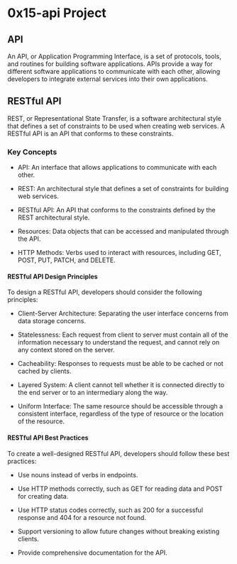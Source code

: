 # 0x15-api Project

## API

An API, or Application Programming Interface, is a set of protocols, tools, and routines for building software applications. APIs provide a way for different software applications to communicate with each other, allowing developers to integrate external services into their own applications.

## RESTful API

REST, or Representational State Transfer, is a software architectural style that defines a set of constraints to be used when creating web services. A RESTful API is an API that conforms to these constraints.

### Key Concepts

* API: An interface that allows applications to communicate with each other.

* REST: An architectural style that defines a set of constraints for building web services.

* RESTful API: An API that conforms to the constraints defined by the REST architectural style.

* Resources: Data objects that can be accessed and manipulated through the API.

* HTTP Methods: Verbs used to interact with resources, including GET, POST, PUT, PATCH, and DELETE.

#### RESTful API Design Principles

To design a RESTful API, developers should consider the following principles:

* Client-Server Architecture: Separating the user interface concerns from data storage concerns.
* Statelessness: Each request from client to server must contain all of the information necessary to understand the request, and cannot rely on any context stored on the server.

* Cacheability: Responses to requests must be able to be cached or not cached by clients.

* Layered System: A client cannot tell whether it is connected directly to the end server or to an intermediary along the way.

* Uniform Interface: The same resource should be accessible through a consistent interface, regardless of the type of resource or the location of the resource.

#### RESTful API Best Practices

To create a well-designed RESTful API, developers should follow these best practices:

* Use nouns instead of verbs in endpoints.

* Use HTTP methods correctly, such as GET for reading data and POST for creating data.

* Use HTTP status codes correctly, such as 200 for a successful response and 404 for a resource not found.

* Support versioning to allow future changes without breaking existing clients.

* Provide comprehensive documentation for the API.
